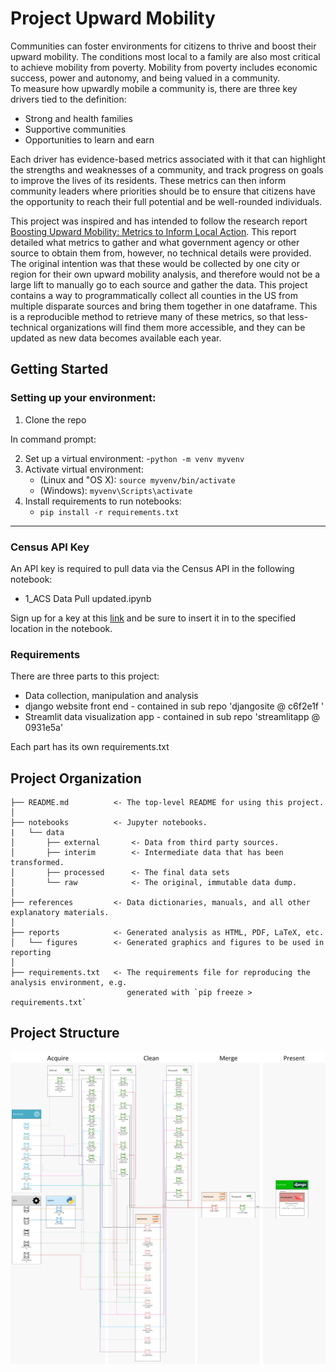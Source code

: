 Project Upward Mobility
==============================

Communities can foster environments for citizens to thrive and boost their upward mobility. The conditions most local to a family are also most critical to achieve mobility from poverty. Mobility from poverty includes economic success, power and autonomy, and being valued in a community.  
To measure how upwardly mobile a community is, there are three key drivers tied to the definition: 

* Strong and health families
* Supportive communities
* Opportunities to learn and earn

Each driver has evidence-based metrics associated with it that can highlight the strengths and weaknesses of a community, and track progress on goals to improve the lives of its residents. These metrics can then inform community leaders where priorities should be to ensure that citizens have the opportunity to reach their full potential and be well-rounded individuals. 

This project was inspired and has intended to follow the research report [Boosting Upward Mobility: Metrics to Inform Local Action](https://www.urban.org/research/publication/boosting-upward-mobility-metrics-inform-local-action).
This report detailed what metrics to gather and what government agency or other source to obtain them from, however, no technical details were provided. The original intention was that these would be collected by one city or region for their own upward mobility analysis, and therefore would not be a large lift to manually go to each source and gather the data. This project contains a way to programmatically collect all counties in the US from multiple disparate sources and bring them together in one dataframe. This is a reproducible method to retrieve many of these metrics, so that less-technical organizations will find them more accessible, and they can be updated as new data becomes available each year.  


Getting Started
------------
### Setting up your environment:
1. Clone the repo

In command prompt:

2. Set up a virtual environment: 
    -`python -m venv myvenv`
3. Activate virtual environment:
    - (Linux and "OS X): `source myvenv/bin/activate`
	- (Windows): `myvenv\Scripts\activate`
4. Install requirements to run notebooks: 
    - `pip install -r requirements.txt`


------------
### Census API Key
An API key is required to pull data via the Census API in the following notebook:

* 1_ACS Data Pull updated.ipynb

Sign up for a key at this [link](https://api.census.gov/data/key_signup.html) and be sure to insert it in to the specified location in the notebook.

### Requirements

There are three parts to this project:
* Data collection, manipulation and analysis
* django website front end - contained in sub repo 'djangosite @ c6f2e1f '
* Streamlit data visualization app - contained in sub repo 'streamlitapp @ 0931e5a'

Each part has its own requirements.txt

Project Organization
------------

    ├── README.md          <- The top-level README for using this project.
    │
    ├── notebooks          <- Jupyter notebooks.
    |   └── data
    │       ├── external       <- Data from third party sources.
    │       ├── interim        <- Intermediate data that has been transformed.
    │       ├── processed      <- The final data sets
    │       └── raw            <- The original, immutable data dump.
    │
    ├── references         <- Data dictionaries, manuals, and all other explanatory materials.
    │
    ├── reports            <- Generated analysis as HTML, PDF, LaTeX, etc.
    │   └── figures        <- Generated graphics and figures to be used in reporting
    │
    ├── requirements.txt   <- The requirements file for reproducing the analysis environment, e.g.
                              generated with `pip freeze > requirements.txt`

	 
Project Structure
--------
![Project Structure](https://github.com/laurenrwolf/project-upward-mobility/blob/main/references/capstone%20pipeline.png?raw=true)
